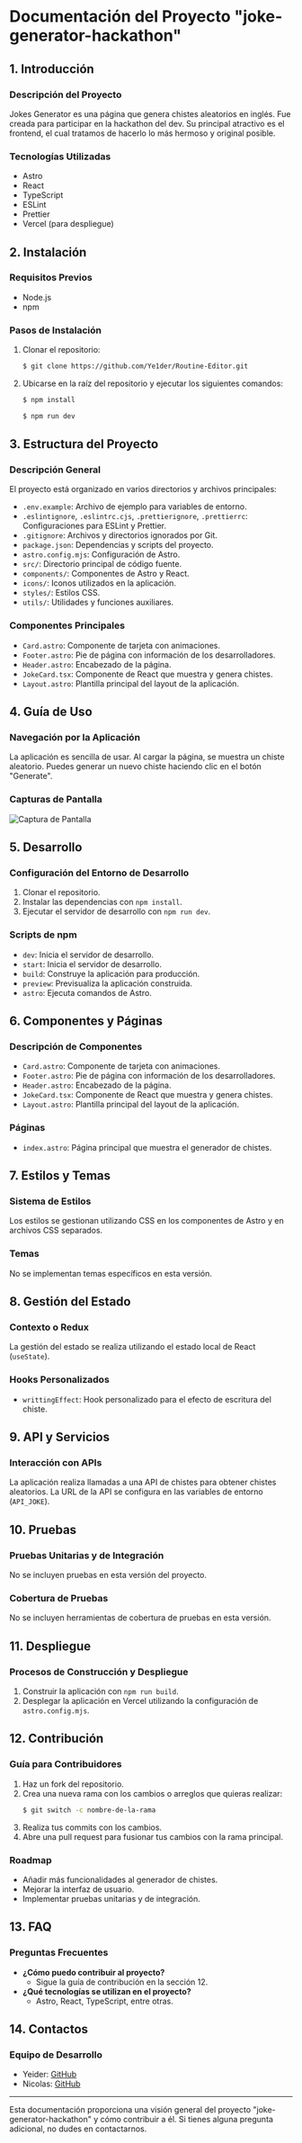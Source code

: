 # Documentación del Proyecto "joke-generator-hackathon"

## 1. Introducción

### Descripción del Proyecto
Jokes Generator es una página que genera chistes aleatorios en inglés. Fue creada para participar en la hackathon del dev. Su principal atractivo es el frontend, el cual tratamos de hacerlo lo más hermoso y original posible.

### Tecnologías Utilizadas
- Astro
- React
- TypeScript
- ESLint
- Prettier
- Vercel (para despliegue)

## 2. Instalación

### Requisitos Previos
- Node.js
- npm

### Pasos de Instalación
1. Clonar el repositorio:
   ```sh
   $ git clone https://github.com/Ye1der/Routine-Editor.git
   ```
2. Ubicarse en la raíz del repositorio y ejecutar los siguientes comandos:
   ```sh
   $ npm install
   ```
   ```sh
   $ npm run dev
   ```

## 3. Estructura del Proyecto

### Descripción General
El proyecto está organizado en varios directorios y archivos principales:
- `.env.example`: Archivo de ejemplo para variables de entorno.
- `.eslintignore`, `.eslintrc.cjs`, `.prettierignore`, `.prettierrc`: Configuraciones para ESLint y Prettier.
- `.gitignore`: Archivos y directorios ignorados por Git.
- `package.json`: Dependencias y scripts del proyecto.
- `astro.config.mjs`: Configuración de Astro.
- `src/`: Directorio principal de código fuente.
- `components/`: Componentes de Astro y React.
- `icons/`: Iconos utilizados en la aplicación.
- `styles/`: Estilos CSS.
- `utils/`: Utilidades y funciones auxiliares.

### Componentes Principales
- `Card.astro`: Componente de tarjeta con animaciones.
- `Footer.astro`: Pie de página con información de los desarrolladores.
- `Header.astro`: Encabezado de la página.
- `JokeCard.tsx`: Componente de React que muestra y genera chistes.
- `Layout.astro`: Plantilla principal del layout de la aplicación.

## 4. Guía de Uso

### Navegación por la Aplicación
La aplicación es sencilla de usar. Al cargar la página, se muestra un chiste aleatorio. Puedes generar un nuevo chiste haciendo clic en el botón "Generate".

### Capturas de Pantalla
![Captura de Pantalla](URL_DE_LA_CAPTURA)

## 5. Desarrollo

### Configuración del Entorno de Desarrollo
1. Clonar el repositorio.
2. Instalar las dependencias con `npm install`.
3. Ejecutar el servidor de desarrollo con `npm run dev`.

### Scripts de npm
- `dev`: Inicia el servidor de desarrollo.
- `start`: Inicia el servidor de desarrollo.
- `build`: Construye la aplicación para producción.
- `preview`: Previsualiza la aplicación construida.
- `astro`: Ejecuta comandos de Astro.

## 6. Componentes y Páginas

### Descripción de Componentes
- `Card.astro`: Componente de tarjeta con animaciones.
- `Footer.astro`: Pie de página con información de los desarrolladores.
- `Header.astro`: Encabezado de la página.
- `JokeCard.tsx`: Componente de React que muestra y genera chistes.
- `Layout.astro`: Plantilla principal del layout de la aplicación.

### Páginas
- `index.astro`: Página principal que muestra el generador de chistes.

## 7. Estilos y Temas

### Sistema de Estilos
Los estilos se gestionan utilizando CSS en los componentes de Astro y en archivos CSS separados.

### Temas
No se implementan temas específicos en esta versión.

## 8. Gestión del Estado

### Contexto o Redux
La gestión del estado se realiza utilizando el estado local de React (`useState`).

### Hooks Personalizados
- `writtingEffect`: Hook personalizado para el efecto de escritura del chiste.

## 9. API y Servicios

### Interacción con APIs
La aplicación realiza llamadas a una API de chistes para obtener chistes aleatorios. La URL de la API se configura en las variables de entorno (`API_JOKE`).

## 10. Pruebas

### Pruebas Unitarias y de Integración
No se incluyen pruebas en esta versión del proyecto.

### Cobertura de Pruebas
No se incluyen herramientas de cobertura de pruebas en esta versión.

## 11. Despliegue

### Procesos de Construcción y Despliegue
1. Construir la aplicación con `npm run build`.
2. Desplegar la aplicación en Vercel utilizando la configuración de `astro.config.mjs`.

## 12. Contribución

### Guía para Contribuidores
1. Haz un fork del repositorio.
2. Crea una nueva rama con los cambios o arreglos que quieras realizar:
   ```sh
   $ git switch -c nombre-de-la-rama
   ```
3. Realiza tus commits con los cambios.
4. Abre una pull request para fusionar tus cambios con la rama principal.

### Roadmap
- Añadir más funcionalidades al generador de chistes.
- Mejorar la interfaz de usuario.
- Implementar pruebas unitarias y de integración.

## 13. FAQ

### Preguntas Frecuentes
- **¿Cómo puedo contribuir al proyecto?**
  - Sigue la guía de contribución en la sección 12.
- **¿Qué tecnologías se utilizan en el proyecto?**
  - Astro, React, TypeScript, entre otras.

## 14. Contactos

### Equipo de Desarrollo
- Yeider: [GitHub](https://github.com/Ye1der)
- Nicolas: [GitHub](https://github.com/nicothomas1201)

---

Esta documentación proporciona una visión general del proyecto "joke-generator-hackathon" y cómo contribuir a él. Si tienes alguna pregunta adicional, no dudes en contactarnos.